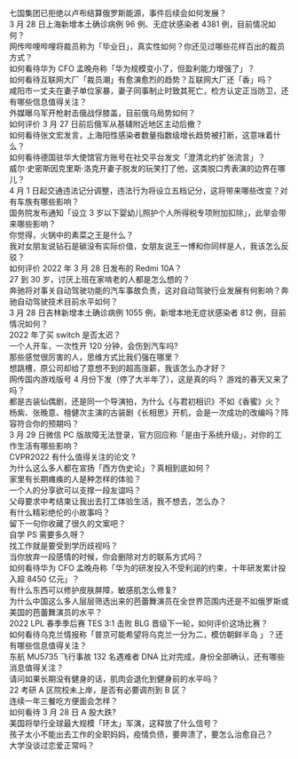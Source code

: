 七国集团已拒绝以卢布结算俄罗斯能源，事件后续会如何发展？  
3 月 28 日上海新增本土确诊病例 96 例、无症状感染者 4381 例，目前情况如何？  
网传哔哩哔哩将裁员称为「毕业日」，真实性如何？你还见过哪些花样百出的裁员方式？  
如何看待华为 CFO 孟晚舟称「华为规模变小了，但盈利能力增强了」？  
如何看待互联网大厂「裁员潮」有愈演愈烈的趋势？互联网大厂还「香」吗？  
咸阳市一丈夫在妻子单位家暴，妻子同事制止时致其死亡，检方认定正当防卫，还有哪些信息值得关注？  
外媒曝乌军开枪射击俄战俘膝盖，目前俄乌局势如何？  
如何评价 3 月 27 日前后俄军从基辅附近地区主动后撤？  
如何看待张文宏发言，上海阳性感染者数量指数级增长趋势被打断，这意味着什么？  
如何看待德国驻华大使馆官方账号在社交平台发文「澄清北约扩张流言」？  
威尔·史密斯因克里斯·洛克开妻子脱发的玩笑打了他，这类脱口秀表演的边界在哪儿？  
4 月 1 日起交通违法记分调整，违法行为将设立五档记分，这将带来哪些改变？对有车族有哪些影响？  
国务院发布通知「设立 3 岁以下婴幼儿照护个人所得税专项附加扣除」，此举会带来哪些影响？  
你觉得，火锅中的素菜之王是什么？  
我对女朋友说钻石是碳没有实际价值，女朋友说王一博和你同样是人，我该怎么反驳？  
如何评价 2022 年 3 月 28 日发布的 Redmi 10A？  
27 到 30 岁，讨厌上班在家啃老的人都是怎么想的？  
奔驰将对事关自动驾驶功能的汽车事故负责，这对自动驾驶行业发展有何影响？奔驰自动驾驶技术目前水平如何？  
3 月 28 日吉林新增本土确诊病例 1055 例，新增本地无症状感染者 812 例，目前情况如何？  
2022 年了买 switch 是否太迟？  
一个人开车，一次性开 120 分钟，会伤到汽车吗?  
那些感觉很厉害的人，思维方式比我们强在哪里？  
想跳槽，原公司却给了意想不到的超高涨薪，我该怎么办才好？  
网传国内游戏版号 4 月份下发（停了大半年了），这是真的吗？ 游戏的春天又来了吗？  
都是古装仙偶剧，还是同一个导演拍，为什么《与君初相识》不如《香蜜》火？  
杨紫、张晚意、檀健次主演的古装剧《长相思》开机，会是一次成功的改编吗？阵容符合你的预期吗？  
3 月 29 日微信 PC 版故障无法登录，官方回应称「是由于系统升级」，对你的工作生活有哪些影响？  
CVPR2022 有什么值得关注的论文 ?  
为什么这么多人都在宣扬「西方伪史论」？真相到底如何？  
家里有长期瘫痪的人是种怎样的体验？  
一个人的分享欲可以支撑一段友谊吗？  
父母要求中考结束让我出去打工体验生活，我不想去，怎么办？  
有什么精彩绝伦的小故事吗？  
留下一句你收藏了很久的文案吧？  
自学 PS 需要多久呀？  
找工作就是要受到学历歧视吗？  
当你放弃一段感情的时候，你会删除对方的联系方式吗？  
如何看待华为 CFO 孟晚舟称「华为的研发投入不受利润的约束，十年研发累计投入超 8450 亿元」？  
有什么东西可以修护皮肤屏障，敏感肌怎么修复?  
为什么中国这么多人层层筛选出来的芭蕾舞演员在全世界范围内还是不如俄罗斯或美国的芭蕾舞演员的水平？  
2022 LPL 春季季后赛 TES 3:1 击败 BLG 晋级下一轮，如何评价这场比赛？  
如何看待乌克兰情报称「普京可能希望将乌克兰一分为二，模仿朝鲜半岛 」？还有哪些信息值得关注？  
东航 MU5735 飞行事故 132 名遇难者 DNA 比对完成，身份全部确认，还有哪些消息值得关注？  
请问如果长期没有健身的话，肌肉会退化到健身前的水平吗？  
22 考研 A 区院校未上岸，是否有必要调剂到 B 区？  
连续一年三餐吃方便面会怎样？  
如何看待 3 月 28 日 A 股大跌?  
美国将举行全球最大规模「环太」军演，这释放了什么信号？  
孩子太小不能出去工作的全职妈妈，疫情负债，要奔溃了，要怎么治愈自己？  
大学没谈过恋爱正常吗？  
